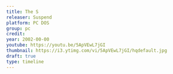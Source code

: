 ```yaml
---
title: The S
releaser: Suspend
platform: PC DOS
group: pc
credit:
year: 2002-00-00
youtube: https://youtu.be/5ApVEwL7jGI
thumbnail: https://i3.ytimg.com/vi/5ApVEwL7jGI/hqdefault.jpg
draft: true
type: timeline
---
```


